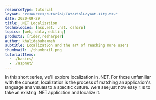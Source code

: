 ```yaml
---
resourceType: tutorial
layout: "resources/tutorial/TutorialLayout.11ty.tsx"
date: 2020-09-29
title: .NET Localization
technologies: [asp.net, .net, csharp]
topics: [web, data, editing]
products: [rider,resharper]
author: khalidabuhakmeh
subtitle: Localization and the art of reaching more users
thumbnail: ./thumbnail.png
tutorialItems:
  - ./basics/
  - ./aspnet/  
---
```


In this short series, we'll explore localization in .NET. For those unfamiliar with the concept, localization is the process of matching an application's language and visuals to a specific culture. We'll see just how easy it is to take an existing .NET application and localize it.
